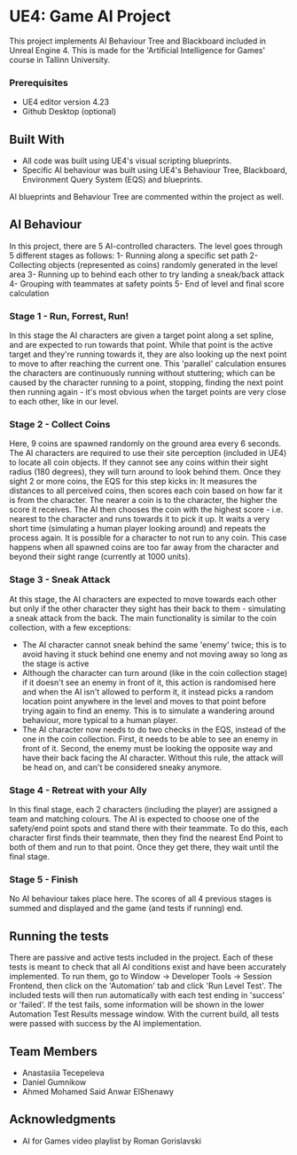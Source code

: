 # UE4: Game AI Project

This project implements AI Behaviour Tree and Blackboard included in Unreal Engine 4. This is made for the 'Artificial Intelligence for Games' course in Tallinn University.

### Prerequisites

* UE4 editor version 4.23
* Github Desktop (optional)

## Built With

* All code was built using UE4's visual scripting blueprints.
* Specific AI behaviour was built using UE4's Behaviour Tree, Blackboard, Environment Query System (EQS) and blueprints.

AI blueprints and Behaviour Tree are commented within the project as well.

## AI Behaviour

In this project, there are 5 AI-controlled characters. The level goes through 5 different stages as follows:
1- Running along a specific set path
2- Collecting objects (represented as coins) randomly generated in the level area
3- Running up to behind each other to try landing a sneak/back attack
4- Grouping with teammates at safety points
5- End of level and final score calculation

### Stage 1 - Run, Forrest, Run!

In this stage the AI characters are given a target point along a set spline, and are expected to run towards that point. While that point is the active target and they're running towards it, they are also looking up the next point to move to after reaching the current one. This 'parallel' calculation ensures the characters are continuously running without stuttering; which can be caused by the character running to a point, stopping, finding the next point then running again - it's most obvious when the target points are very close to each other, like in our level.

### Stage 2 - Collect Coins

Here, 9 coins are spawned randomly on the ground area every 6 seconds. The AI characters are required to use their site perception (included in UE4) to locate all coin objects. If they cannot see any coins within their sight radius (180 degrees), they will turn around to look behind them. Once they sight 2 or more coins, the EQS for this step kicks in: It measures the distances to all perceived coins, then scores each coin based on how far it is from the character. The nearer a coin is to the character, the higher the score it receives. The AI then chooses the coin with the highest score - i.e. nearest to the character and runs towards it to pick it up. It waits a very short time (simulating a human player looking around) and repeats the process again.
It is possible for a character to not run to any coin. This case happens when all spawned coins are too far away from the character and beyond their sight range (currently at 1000 units).

### Stage 3 - Sneak Attack

At this stage, the AI characters are expected to move towards each other but only if the other character they sight has their back to them - simulating a sneak attack from the back. The main functionality is similar to the coin collection, with a few exceptions:
* The AI character cannot sneak behind the same 'enemy' twice; this is to avoid having it stuck behind one enemy and not moving away so long as the stage is active
* Although the character can turn around (like in the coin collection stage) if it doesn't see an enemy in front of it, this action is randomised here and when the AI isn't allowed to perform it, it instead picks a random location point anywhere in the level and moves to that point before trying again to find an enemy. This is to simulate a wandering around behaviour, more typical to a human player.
* The AI character now needs to do two checks in the EQS, instead of the one in the coin collection. First, it needs to be able to see an enemy in front of it. Second, the enemy must be looking the opposite way and have their back facing the AI character. Without this rule, the attack will be head on, and can't be considered sneaky anymore.

### Stage 4 - Retreat with your Ally

In this final stage, each 2 characters (including the player) are assigned a team and matching colours. The AI is expected to choose one of the safety/end point spots and stand there with their teammate. To do this, each character first finds their teammate, then they find the nearest End Point to both of them and run to that point. Once they get there, they wait until the final stage.

### Stage 5 - Finish

No AI behaviour takes place here. The scores of all 4 previous stages is summed and displayed and the game (and tests if running) end.

## Running the tests

There are passive and active tests included in the project. Each of these tests is meant to check that all AI conditions exist and have been accurately implemented.
To run them, go to Window -> Developer Tools -> Session Frontend, then click on the 'Automation' tab and click 'Run Level Test'. The included tests will then run automatically with each test ending in 'success' or 'failed'. If the test fails, some information will be shown in the lower Automation Test Results message window.
With the current build, all tests were passed with success by the AI implementation.

## Team Members

* Anastasiia Tecepeleva
* Daniel Gumnikow
* Ahmed Mohamed Said Anwar ElShenawy

## Acknowledgments

* AI for Games video playlist by Roman Gorislavski